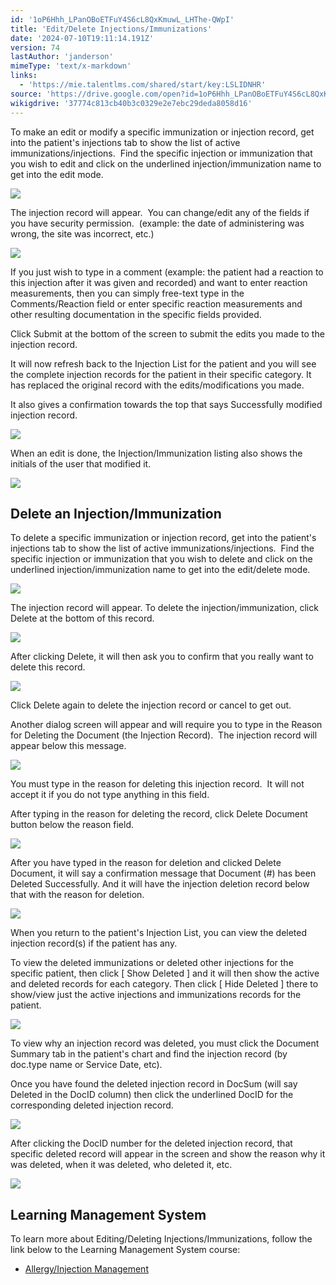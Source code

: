 ```yaml
---
id: '1oP6Hhh_LPanOBoETFuY4S6cL8QxKmuwL_LHThe-QWpI'
title: 'Edit/Delete Injections/Immunizations'
date: '2024-07-10T19:11:14.191Z'
version: 74
lastAuthor: 'janderson'
mimeType: 'text/x-markdown'
links:
  - 'https://mie.talentlms.com/shared/start/key:LSLIDNHR'
source: 'https://drive.google.com/open?id=1oP6Hhh_LPanOBoETFuY4S6cL8QxKmuwL_LHThe-QWpI'
wikigdrive: '37774c813cb40b3c0329e2e7ebc29deda8058d16'
---
```

To make an edit or modify a specific immunization or injection record, get into the patient's injections tab to show the list of active immunizations/injections.  Find the specific injection or immunization that you wish to edit and click on the underlined injection/immunization name to get into the edit mode.

![](../edit-delete-injections-immunizations.assets/0c78e3963ebcd71ed59616fbf9a4bcd5.png)

The injection record will appear.  You can change/edit any of the fields if you have security permission.  (example: the date of administering was wrong, the site was incorrect, etc.)

![](../edit-delete-injections-immunizations.assets/d839f6f601abbcc95edd837aa177b498.png)

If you just wish to type in a comment (example: the patient had a reaction to this injection after it was given and recorded) and want to enter reaction measurements, then you can simply free-text type in the Comments/Reaction field or enter specific reaction measurements and other resulting documentation in the specific fields provided.

Click Submit at the bottom of the screen to submit the edits you made to the injection record.

It will now refresh back to the Injection List for the patient and you will see the complete injection records for the patient in their specific category. It has replaced the original record with the edits/modifications you made.

It also gives a confirmation towards the top that says Successfully modified injection record.

![](../edit-delete-injections-immunizations.assets/629c352e54dd4a095cb5ad3c654ecfc2.png)

When an edit is done, the Injection/Immunization listing also shows the initials of the user that modified it.

![](../edit-delete-injections-immunizations.assets/081ab2e5089fc41d9f4e4caa66739e52.png)

## Delete an Injection/Immunization

To delete a specific immunization or injection record, get into the patient's injections tab to show the list of active immunizations/injections.  Find the specific injection or immunization that you wish to delete and click on the underlined injection/immunization name to get into the edit/delete mode.

![](../edit-delete-injections-immunizations.assets/a0007853184e801777565440e0ed5007.png)

The injection record will appear. To delete the injection/immunization, click Delete at the bottom of this record.

![](../edit-delete-injections-immunizations.assets/3289d33fab5a17cde86328df6e2f1a09.png)

After clicking Delete, it will then ask you to confirm that you really want to delete this record.

![](../edit-delete-injections-immunizations.assets/29068a6355c69384a6feedda487ae3d4.png)

Click Delete again to delete the injection record or cancel to get out.

Another dialog screen will appear and will require you to type in the Reason for Deleting the Document (the Injection Record).  The injection record will appear below this message.

![](../edit-delete-injections-immunizations.assets/df24a6c80f960166e8f8684402492895.png)

You must type in the reason for deleting this injection record.  It will not accept it if you do not type anything in this field.

After typing in the reason for deleting the record, click Delete Document button below the reason field.

![](../edit-delete-injections-immunizations.assets/a0284197983333874df86f2f0187bfbe.png)

After you have typed in the reason for deletion and clicked Delete Document, it will say a confirmation message that Document (#) has been Deleted Successfully. And it will have the injection deletion record below that with the reason for deletion.

![](../edit-delete-injections-immunizations.assets/7f9eb114235312d82ab159bb22306b0b.png)

When you return to the patient's Injection List, you can view the deleted injection record(s) if the patient has any.

To view the deleted immunizations or deleted other injections for the specific patient, then click [ Show Deleted ] and it will then show the active and deleted records for each category. Then click [ Hide Deleted ] there to show/view just the active injections and immunizations records for the patient.

![](../edit-delete-injections-immunizations.assets/015cd8ef97fd7ec9d356c6cc360eabb1.png)

To view why an injection record was deleted, you must click the Document Summary tab in the patient's chart and find the injection record (by doc.type name or Service Date, etc).

Once you have found the deleted injection record in DocSum (will say Deleted in the DocID column) then click the underlined DocID for the corresponding deleted injection record.

![](../edit-delete-injections-immunizations.assets/c2931daee6f944091ff3f6b12738716b.png)

After clicking the DocID number for the deleted injection record, that specific deleted record will appear in the screen and show the reason why it was deleted, when it was deleted, who deleted it, etc.

![](../edit-delete-injections-immunizations.assets/7f9eb114235312d82ab159bb22306b0b.png)

## Learning Management System

To learn more about Editing/Deleting Injections/Immunizations, follow the link below to the Learning Management System course:

* [Allergy/Injection Management](https://mie.talentlms.com/shared/start/key:LSLIDNHR)

